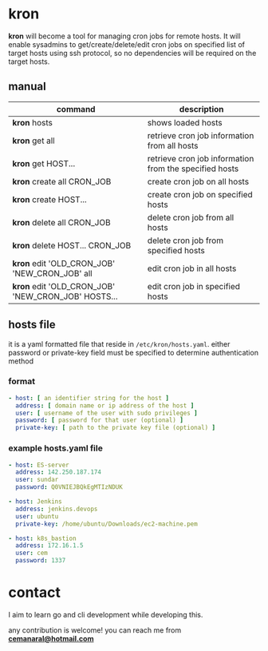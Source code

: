 # kron


**kron** will become a tool for managing cron jobs for remote hosts. It will enable sysadmins to get/create/delete/edit cron jobs on specified list of target hosts using ssh protocol, so no dependencies will be required on the target hosts.

## manual
| command | description |
| - | - |
| **kron** hosts | shows loaded hosts | 
| **kron** get all | retrieve cron job information from all hosts |
| **kron** get HOST... | retrieve cron job information from the specified hosts |
| **kron** create all CRON_JOB | create cron job on all hosts |
| **kron** create HOST... | create cron job on specified hosts |
| **kron** delete all CRON_JOB | delete cron job from all hosts |
| **kron** delete HOST... CRON_JOB | delete cron job from specified hosts |
| **kron** edit 'OLD_CRON_JOB' 'NEW_CRON_JOB' all | edit cron job in all hosts |
| **kron** edit 'OLD_CRON_JOB' 'NEW_CRON_JOB' HOSTS... | edit cron job in specified hosts | 

## hosts file
it is a yaml formatted file that reside in `/etc/kron/hosts.yaml`.
either password or private-key field must be specified to determine authentication method
### format
```yaml
- host: [ an identifier string for the host ]
  address: [ domain name or ip address of the host ]
  user: [ username of the user with sudo privileges ]
  password: [ password for that user (optional) ]
  private-key: [ path to the private key file (optional) ]
```

### example hosts.yaml file
```yaml
- host: ES-server
  address: 142.250.187.174
  user: sundar
  password: Q0VNIEJBQkEgMTIzNDUK

- host: Jenkins
  address: jenkins.devops
  user: ubuntu
  private-key: /home/ubuntu/Downloads/ec2-machine.pem

- host: k8s_bastion
  address: 172.16.1.5
  user: cem
  password: 1337
```

# contact
I aim to learn go and cli development while developing this.

any contribution is welcome! you can reach me from **cemanaral@hotmail.com**
